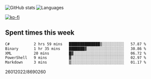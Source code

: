 ![GitHub stats](https://github-readme-stats.vercel.app/api?username=emipa606&theme=github_dark&show_icons=true) 
![Languages](https://github-readme-stats.vercel.app/api/top-langs/?username=emipa606&theme=github_dark&layout=compact)

[![ko-fi](https://ko-fi.com/img/githubbutton_sm.svg)](https://ko-fi.com/G2G55DDYD)

## Spent times this week
<!--START_SECTION:waka-->

```txt
C#           2 hrs 59 mins   ██████████████▒░░░░░░░░░░   57.87 %
Binary       1 hr 35 mins    ███████▓░░░░░░░░░░░░░░░░░   30.86 %
XML          20 mins         █▓░░░░░░░░░░░░░░░░░░░░░░░   06.72 %
PowerShell   9 mins          ▓░░░░░░░░░░░░░░░░░░░░░░░░   02.97 %
Markdown     3 mins          ▒░░░░░░░░░░░░░░░░░░░░░░░░   01.17 %
```

<!--END_SECTION:waka-->


26012022/8690260
